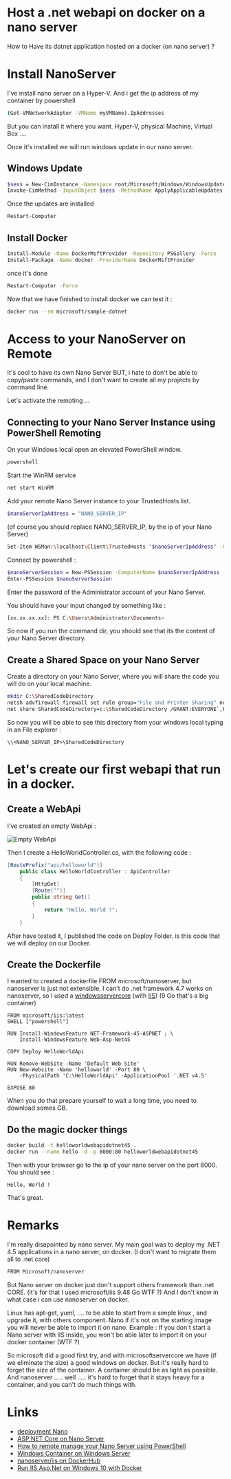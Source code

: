 # Host a .net webapi on docker on a nano server

How to Have its dotnet application hosted on a docker (on nano server) ?

# Install NanoServer

I've install nano server on a Hyper-V. 
And i get the ip address of my container by powershell 

```bash
(Get-VMNetworkAdapter -VMName myVMName).IpAddresses 
```

But you can install it where you want. Hyper-V, physical Machine, Virtual Box ....

Once it's installed we will run windows update in our nano server.

## Windows Update

```bash
$sess = New-CimInstance -Namespace root/Microsoft/Windows/WindowsUpdate -ClassName MSFT_WUOperationsSession
Invoke-CimMethod -InputObject $sess -MethodName ApplyApplicableUpdates
```

Once the updates are installed

```bash
Restart-Computer
```

## Install Docker

```bash
Install-Module -Name DockerMsftProvider -Repository PSGallery -Force
Install-Package -Name docker -ProviderName DockerMsftProvider
```

once it's done

```bash
Restart-Computer -Force
```

Now that we have finished to install docker we can test it :

```bash
docker run --rm microsoft/sample-dotnet
```

# Access to your NanoServer on Remote

It's cool to have its own Nano Server BUT, i hate to don't be able to copy/paste commands, and I don't want to create all my projects by command line.

Let's activate the remoting ...

## Connecting to your Nano Server Instance using PowerShell Remoting

On your Windows local open an elevated PowerShell window.

```bash
powershell
```

Start the WinRM service
```bash
net start WinRM
```

Add your remote Nano Server instance to your TrustedHosts list.

```bash
$nanoServerIpAddress = "NANO_SERVER_IP"
```
(of course you should replace NANO_SERVER_IP, by the ip of your Nano Server)

```bash
Set-Item WSMan:\localhost\Client\TrustedHosts "$nanoServerIpAddress" -Concatenate -Force
```

Connect by powershell :
```bash
$nanoServerSession = New-PSSession -ComputerName $nanoServerIpAddress -Credential ~\Administrator
Enter-PSSession $nanoServerSession
```

Enter the password of the Administrator account of your Nano Server.

You should have your input changed by something like :
```bash
[xx.xx.xx.xx]: PS C:\Users\Administrator\Documents>
```

So now if you run the command dir, you should see that its the content of your Nano Server directory.

## Create a Shared Space on your Nano Server

Create a directory on your Nano Server, where you will share the code you will do on your local machine.

```bash
mkdir C:\SharedCodeDirectory
netsh advfirewall firewall set rule group="File and Printer Sharing" new enable=yes
net share SharedCodeDirectory=c:\SharedCodeDirectory /GRANT:EVERYONE`,FULL
```

So now you will be able to see this directory from your windows local typing in an File explorer :
```
\\<NANO_SERVER_IP>\SharedCodeDirectory
```

# Let's create our first webapi that run in a docker.

## Create a WebApi

I've created an empty WebApi :

![Empty WebApi](https://github.com/Tkanos/DotnetDockerOnNanoServer/blob/master/img/CreateEmptyWebApi.png)

Then I create a HelloWorldController.cs, with the following code :

```csharp
[RoutePrefix("api/helloworld")]
    public class HelloWorldController : ApiController
    {
        [HttpGet]
        [Route("")]
        public string Get()
        {
            return "Hello, World !";
        }
    }
```

After have tested it, I published the code on Deploy Folder. is this code that we will deploy on our Docker.


## Create the Dockerfile

I wanted to created a dockerfile FROM microsoft/nanoserver, but nanoserver is just not extensible. I can't do .net framework 4.7 works on nanoserver, so I used a [windowsservercore](https://hub.docker.com/r/microsoft/windowsservercore/) (with [IIS](https://hub.docker.com/r/microsoft/iis/)) (9 Go that's a big container)

```
FROM microsoft/iis:latest
SHELL ["powershell"]

RUN Install-WindowsFeature NET-Framework-45-ASPNET ; \  
    Install-WindowsFeature Web-Asp-Net45

COPY Deploy HelloWorldApi  

RUN Remove-WebSite -Name 'Default Web Site'  
RUN New-Website -Name 'helloworld' -Port 80 \  
    -PhysicalPath 'C:\HelloWorldApi' -ApplicationPool '.NET v4.5'
	
EXPOSE 80

```

When you do that prepare yourself to wait a long time, you need to download somes GB.

## Do the magic docker things

```bash
docker build -t helloworldwebapidotnet45 .
docker run --name hello -d -p 8000:80 helloworldwebapidotnet45  
```

Then with your browser go to the ip of your nano server on the port 8000.
You should see :

```
Hello, World !
```

That's great.


# Remarks

I'm really disapointed by nano server. My main goal was to deploy my .NET 4.5 applications in a nano server, on docker. (I don't want to migrate them all to .net core)

```bash
FROM Microsoft/nanoserver
```

But Nano server on docker just don't support others framework than .net CORE. (it's for that I used microsoft/iis 9.48 Go WTF ?)
And I don't know in what case i can use nanoserver on docker.

Linux has apt-get, yuml, .... to be able to start from a simple linux , and upgrade it, with others component.
Nano if it's not on the starting image you will never be able to import it on nano.
Example : If you don't start a Nano server with IIS inside, you won't be able later to import it on your docker container (WTF ?)

So microsoft did a good first try, and with microsoftservercore we have (if we eliminate the size) a good windows on docker.
But it's really hard to forget the size of the container. A container should be as light as possible.
And nanoserver ..... well ..... it's hard to forget that it stays heavy for a container, and you can't do much things with.


# Links
- [deployment Nano](https://msdn.microsoft.com/en-us/virtualization/windowscontainers/deployment/deployment_nano)
- [ASP.NET Core on Nano Server](https://docs.asp.net/en/latest/tutorials/nano-server.html)
- [How to remote manage your Nano Server using PowerShell](http://www.thomasmaurer.ch/2015/12/how-to-remote-manage-your-nano-server-using-powershell/)
- [Windows Container on Windows Server](https://msdn.microsoft.com/en-us/virtualization/windowscontainers/quick_start/quick_start_windows_server)
- [nanoserver/iis on DockerHub](https://hub.docker.com/r/nanoserver/iis/)
- [Run IIS Asp.Net on Windows 10 with Docker](http://blog.alexellis.io/run-iis-asp-net-on-windows-10-with-docker/)




